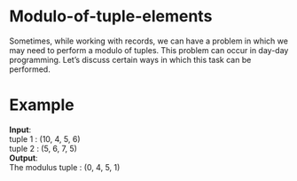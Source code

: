 # Modulo-of-tuple-elements
Sometimes, while working with records, we can have a problem in which we may need to perform a modulo of tuples. This problem can occur in day-day programming. Let’s discuss certain ways in which this task can be performed. 

# Example
<b>Input</b>:
<br> tuple 1 : (10, 4, 5, 6)
<br> tuple 2 : (5, 6, 7, 5)
<br> 
<b>Output</b>:
<br> The modulus tuple : (0, 4, 5, 1)

